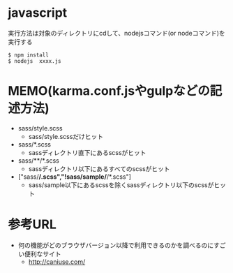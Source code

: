 # javascript

実行方法は対象のディレクトリにcdして、nodejsコマンド(or nodeコマンド)を実行する
```
$ npm install
$ nodejs  xxxx.js
```

# MEMO(karma.conf.jsやgulpなどの記述方法)
- sass/style.scss
  - sass/style.scssだけヒット
- sass/*.scss
  - sassディレクトリ直下にあるscssがヒット
- sass/**/*.scss
  - sassディレクトリ以下にあるすべてのscssがヒット
- ["sass/**/.scss","!sass/sample/**/*.scss"]
  - sass/sample以下にあるscssを除くsassディレクトリ以下のscssがヒット

# 参考URL
- 何の機能がどのブラウザバージョン以降で利用できるのかを調べるのにすごい便利なサイト
  - http://caniuse.com/
